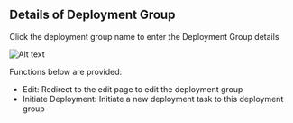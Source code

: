 ## Details of Deployment Group

Click the deployment group name to enter the Deployment Group details

![Alt text](https://github.com/jdcloudcom/cn/blob/codedeploy/image/CodeDeploy/operation20.png)

Functions below are provided:

 - Edit: Redirect to the edit page to edit the deployment group
 - Initiate Deployment: Initiate a new deployment task to this deployment group
